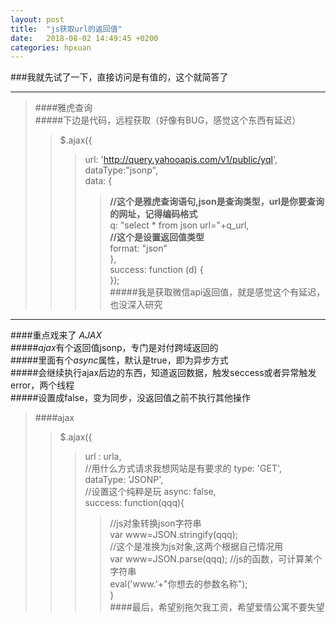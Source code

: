 ```yaml
---
layout: post
title:  "js获取url的返回值"
date:   2018-08-02 14:49:45 +0200
categories: hpxuan
---
```

###我就先试了一下，直接访问是有值的，这个就简答了  
*******************************************  
> ####雅虎查询  
> #####下边是代码，远程获取（好像有BUG，感觉这个东西有延迟）  
>>  $.ajax({  
>>> url: 'http://query.yahooapis.com/v1/public/yql',  
>>> dataType:"jsonp",  
>>> data: {  
>>>> **//这个是雅虎查询语句,json是查询类型，url是你要查询的网址，记得编码格式**  
>>>> q: "select * from json url="+q_url,  
>>>> **//这个是设置返回值类型**  
>>>> format: "json"  
>>> },  
>>> success: function (d) {  
>>> });  
#####我是获取微信api返回值，就是感觉这个有延迟，也没深入研究  
*******************************************  
####重点戏来了 *AJAX*  
#####*ajax*有个返回值jsonp，专门是对付跨域返回的  
#####里面有个*async*属性，默认是true，即为异步方式  
#####会继续执行ajax后边的东西，知道返回数据，触发seccess或者异常触发error，两个线程  
#####设置成false，变为同步，没返回值之前不执行其他操作  
> ####ajax    
>> $.ajax({  
>>> url : urla,  
>>> //用什么方式请求我想网站是有要求的
>>> type: 'GET',  
>>> dataType: 'JSONP',  
>>> //设置这个纯粹是玩
>>> async: false,  
>>> success: function(qqq){  
>>>> //js对象转换json字符串  
>>>> var www=JSON.stringify(qqq);  
>>>> //这个是准换为js对象,这两个根据自己情况用  
>>>> var www=JSON.parse(qqq);
>>>> //js的函数，可计算某个字符串  
>>>> eval('www.'+"你想去的参数名称");  
>>>}  
####最后，希望别拖欠我工资，希望爱情公寓不要失望
